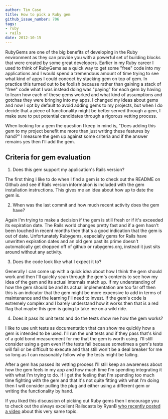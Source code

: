 ```yaml
---
author: Tim Case
title: How to pick a Ruby gem
github_issue_number: 706
tags:
- ruby
- rails
date: 2012-10-15
---
```




RubyGems are one of the big benefits of developing in the Ruby environment as they can provide you with a powerful set of building blocks that were created by some great developers.  Earlier in my Ruby career I used to think of RubyGems as a quick way to get some "free" code into my applications and I would spend a tremendous amount of time trying to see what kind of apps I could concoct by stacking gem on top of gem.  In practice this turned out to be foolish because rather than gaining a stack of "free" code what I was instead doing was "paying" for each gem by having to learn how each of these gems worked and what kind of assumptions and gotchas they were bringing into my apps.  I changed my ideas about gems and now I opt by default to avoid adding gems to my projects, but when I do decide that a piece of functionality might be better served through a gem, I make sure to put potential candidates through a rigorous vetting process.

When looking for a gem the question I keep in mind is, "Does adding this gem to my project benefit me more than just writing these features by hand?"  I measure the gem up against some criteria and if the answer remains yes then I'll add the gem.

## Criteria for gem evaluation

1. Does this gem support my application's Rails version?

The first thing I like to do when I find a gem is to check out the README on Github and see if Rails version information is included with the gem installation instructions.  This gives me an idea about how up to date the gem is.

2. When was the last commit and how much recent activity does the gem have?

Again I'm trying to make a decision if the gem is still fresh or if it's exceeded its expiration date.  The Rails world changes pretty fast and if a gem hasn't been touched in recent months then that's a good indication that the gem is out of date.  Unfortunately Rubygems, especially gems for Rails have unwritten expiration dates and an old gem past its prime doesn't automatically get dropped off of github or rubygems.org, instead it just sits around without any activity.

3. Does the code look like what I expect it to?

Generally I can come up with a quick idea about how I think the gem should work and then I'll quickly scan through the gem's contents to see how my idea of the gem and its actual internals match up.  If my understanding of how the gem should be and its actual implementation are too far off then this is an indicator that the gem might be more expensive to add in terms of maintenance and the learning I'll need to invest. If the gem's code is extremely complex and I barely understand how it works then that is a red flag that maybe this gem is going to take me on a wild ride.

4. Does it pass its unit tests and do the tests show me how the gem works?

I like to use unit tests as documentation that can show me quickly how a gem is intended to be used.  I'll run the unit tests and if they pass that's kind of a gold bond measurement for me that the gem is worth using.  I'll still consider using a gem even if the tests fail because sometimes a gem's tests will fail or be difficult to execute and that still won't be a deal breaker for me so long as I can reasonably follow why the tests might be failing.

After a gem has passed its vetting process I'll still keep an awareness about how the gem feels in my app and how much time I'm spending integrating it with what I'm trying to do.  If I get the feeling that I'm spending too much time fighting with the gem and that it's not quite fitting with what I'm doing then I will consider pulling the plug and either using a different gem or writing the functionality by hand.

If you liked this discussion of picking out Ruby gems then I encourage you to check out the always excellent Railscasts by RyanB [ who recently posted a video](http://railscasts.com/episodes/384-exploring-rubygems) about this very same topic.


